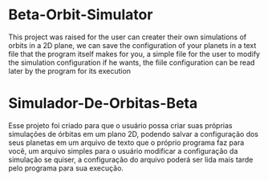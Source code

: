 # Beta-Orbit-Simulator
  This project was raised for the user can creater their own simulations of orbits in a 2D plane, we can save the configuration of your planets in a text file that the program itself makes for you, a simple file for the user to modify the simulation configuration if he wants, the fiile configuration can be read later by the program for its execution

# Simulador-De-Orbitas-Beta
  Esse projeto foi criado para que o usuário possa criar suas próprias simulações de órbitas em um plano 2D, podendo salvar a configuração dos seus planetas em um arquivo de texto que o próprio programa faz para você, um arquivo simples para o usuário modificar a configuração da simulação se quiser, a configuração do arquivo poderá ser lida mais tarde pelo programa para sua execução.
 
